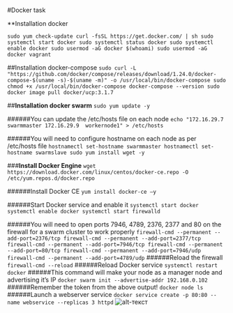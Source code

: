 #Docker task 

**Installation docker

`sudo yum check-update
curl -fsSL https://get.docker.com/ | sh
sudo systemctl start docker
sudo systemctl status docker
sudo systemctl enable docker
sudo usermod -aG docker $(whoami)
sudo usermod -aG docker vagrant`

##Installation docker-compose
`sudo curl -L "https://github.com/docker/compose/releases/download/1.24.0/docker-compose-$(uname -s)-$(uname -m)" -o /usr/local/bin/docker-compose
sudo chmod +x /usr/local/bin/docker-compose
docker-compose --version
sudo docker image pull docker/ucp:3.1.7`

##**Installation docker swarm**
`sudo yum update -y`

######You can update the /etc/hosts file on each node
`echo "172.16.29.7 swarmmaster
172.16.29.9  workernode1" > /etc/hosts`

######You will need to configure hostname on each node as per /etc/hosts file 
`hostnamectl set-hostname swarmmaster
hostnamectl set-hostname swarmslave
sudo yum install wget -y`

###**Install Docker Engine**
`wget https://download.docker.com/linux/centos/docker-ce.repo -O /etc/yum.repos.d/docker.repo`

######Install Docker CE
`yum install docker-ce –y`

######Start Docker service and enable it
`systemctl start docker
systemctl enable docker
systemctl start firewalld`

######You will need to open ports 7946, 4789, 2376, 2377 and 80 on the firewall for a swarm cluster to work properly
`firewall-cmd --permanent --add-port=2376/tcp
firewall-cmd --permanent --add-port=2377/tcp
firewall-cmd --permanent --add-port=7946/tcp
firewall-cmd --permanent --add-port=80/tcp
firewall-cmd --permanent --add-port=7946/udp
firewall-cmd --permanent --add-port=4789/udp`
######Reload the firewall
`firewall-cmd --reload`
######Reload Docker service
`systemctl restart docker`
######This command will make your node as a manager node and advertising it’s IP
`docker swarm init --advertise-addr 192.168.0.102`
######Remember the token from the above output!
`docker node ls`
######Launch a webserver service
`docker service create -p 80:80 --name webservice --replicas 3 httpd`
![alt-текст]()
